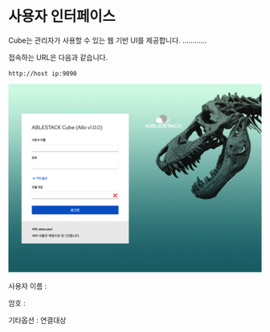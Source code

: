 # 사용자 인터페이스
Cube는 관리자가 사용할 수 있는 웹 기반 UI를 제공합니다. ............

접속하는 URL은 다음과 같습니다.

 ```
 http://host ip:9090
 ```

![cube-login-webui](../../assets/images/cube_login_webUI.png)

사용자 이름 : 

암호 :

기타옵션 : 
연결대상




